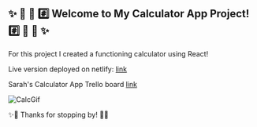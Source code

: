 ## ✨ 🧮 🔢 #️⃣ Welcome to My Calculator App Project! #️⃣ 🔢 🧮 ✨ ## 

For this project I created a functioning calculator using React!

Live version deployed on netlify: [link](https://sbweins-calculator.netlify.app/)

Sarah's Calculator App Trello board [link](https://trello.com/b/CZXrXLJV/sarah-weinstein-fsw-react-calculator-project)


![CalcGif](https://github.com/sbweins/calculator/blob/d630a3b0f84fdc4809f05de81bd2938e3a905aae/SbweinsCalculator.gif)

✨👋 Thanks for stopping by! 👋✨

